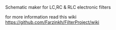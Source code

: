 
Schematic maker for LC,RC & RLC electronic filters

for more information read this wiki https://github.com/Farzinkh/FilterProject/wiki
